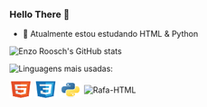 ### Hello There 👋

- 🌱 Atualmente estou estudando HTML & Python
  
![Enzo Roosch's GitHub stats](https://github-readme-stats.vercel.app/api?username=enzorooschqueiroz&show_icons=true&theme=dark)

![Linguagens mais usadas:](https://github-readme-stats.vercel.app/api/top-langs/?username=enzorooschqueiroz&hide_progress=true&theme=dark)
<div>
  <img align="center" alt="Rafa-HTML" height="30" width="40" src="https://raw.githubusercontent.com/devicons/devicon/master/icons/html5/html5-original.svg">
  <img align="center" alt="Rafa-CSS" height="30" width="40" src="https://raw.githubusercontent.com/devicons/devicon/master/icons/css3/css3-original.svg">
  <img align="center" alt="Rafa-Python" height="30" width="40" src="https://raw.githubusercontent.com/devicons/devicon/master/icons/python/python-original.svg">
  <img align="center"alt="Rafa-HTML" height="30" width="40" src="https://cdn.jsdelivr.net/gh/devicons/devicon@latest/icons/linux/linux-original.svg" />

</div>
